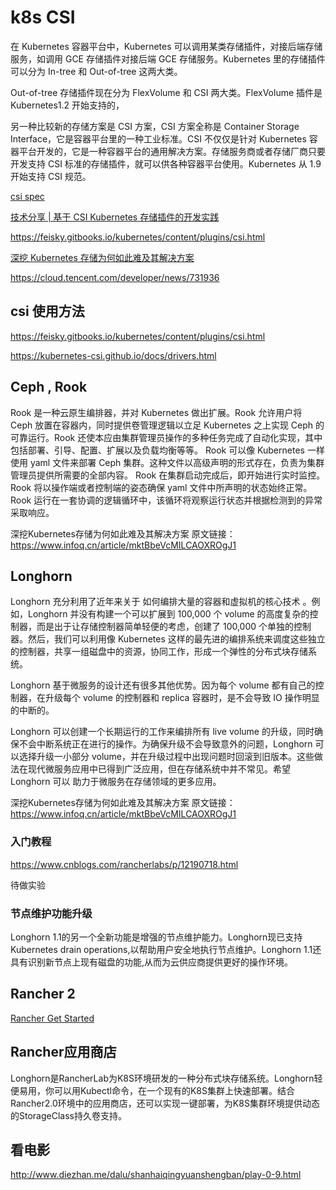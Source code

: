 # k8s CSI 

在 Kubernetes 容器平台中，Kubernetes 可以调用某类存储插件，对接后端存储服务，如调用 GCE 存储插件对接后端 GCE 存储服务。Kubernetes 里的存储插件可以分为 In-tree 和 Out-of-tree 这两大类。

Out-of-tree 存储插件现在分为 FlexVolume 和 CSI 两大类。FlexVolume 插件是 Kubernetes1.2 开始支持的，

另一种比较新的存储方案是 CSI 方案，CSI 方案全称是 Container Storage Interface，它是容器平台里的一种工业标准。CSI 不仅仅是针对 Kubernetes 容器平台开发的，它是一种容器平台的通用解决方案。存储服务商或者存储厂商只要开发支持 CSI 标准的存储插件，就可以供各种容器平台使用。Kubernetes 从 1.9 开始支持 CSI 规范。

[csi spec](https://github.com/container-storage-interface/spec/blob/master/spec.md)

[技术分享 | 基于 CSI Kubernetes 存储插件的开发实践](https://zhuanlan.zhihu.com/p/51757577)

https://feisky.gitbooks.io/kubernetes/content/plugins/csi.html



[深挖 Kubernetes 存储为何如此难及其解决方案](https://www.infoq.cn/article/mktBbeVcMILCAOXROgJ1)

https://cloud.tencent.com/developer/news/731936

## csi 使用方法

https://feisky.gitbooks.io/kubernetes/content/plugins/csi.html

https://kubernetes-csi.github.io/docs/drivers.html





## Ceph , Rook 

Rook 是一种云原生编排器，并对 Kubernetes 做出扩展。Rook 允许用户将 Ceph 放置在容器内，同时提供卷管理逻辑以立足 Kubernetes 之上实现 Ceph 的可靠运行。Rook 还使本应由集群管理员操作的多种任务完成了自动化实现，其中包括部署、引导、配置、扩展以及负载均衡等等。
Rook 可以像 Kubernetes 一样使用 yaml 文件来部署 Ceph 集群。这种文件以高级声明的形式存在，负责为集群管理员提供所需要的全部内容。
Rook 在集群启动完成后，即开始进行实时监控。Rook 将以操作端或者控制端的姿态确保 yaml 文件中所声明的状态始终正常。Rook 运行在一套协调的逻辑循环中，该循环将观察运行状态并根据检测到的异常采取响应。


深挖Kubernetes存储为何如此难及其解决方案
原文链接： https://www.infoq.cn/article/mktBbeVcMILCAOXROgJ1

## Longhorn

Longhorn 充分利用了近年来关于 如何编排大量的容器和虚拟机的核心技术 。例如，Longhorn 并没有构建一个可以扩展到 100,000 个 volume 的高度复杂的控制器，而是出于让存储控制器简单轻便的考虑，创建了 100,000 个单独的控制器。然后，我们可以利用像 Kubernetes 这样的最先进的编排系统来调度这些独立的控制器，共享一组磁盘中的资源，协同工作，形成一个弹性的分布式块存储系统。


Longhorn 基于微服务的设计还有很多其他优势。因为每个 volume 都有自己的控制器，在升级每个 volume 的控制器和 replica 容器时，是不会导致 IO 操作明显的中断的。

Longhorn 可以创建一个长期运行的工作来编排所有 live volume 的升级，同时确保不会中断系统正在进行的操作。为确保升级不会导致意外的问题，Longhorn 可以选择升级一小部分 volume，并在升级过程中出现问题时回滚到旧版本。这些做法在现代微服务应用中已得到广泛应用，但在存储系统中并不常见。希望 Longhorn 可以 助力于微服务在存储领域的更多应用。


深挖Kubernetes存储为何如此难及其解决方案
原文链接： https://www.infoq.cn/article/mktBbeVcMILCAOXROgJ1

### 入门教程

https://www.cnblogs.com/rancherlabs/p/12190718.html

待做实验

### 节点维护功能升级

Longhorn 1.1的另一个全新功能是增强的节点维护能力。Longhorn现已支持Kubernetes drain operations,以帮助用户安全地执行节点维护。Longhorn 1.1还具有识别新节点上现有磁盘的功能,从而为云供应商提供更好的操作环境。


## Rancher 2

[Rancher Get Started](https://docs.rancher.cn/docs/rancher2/quick-start-guide/deployment/quickstart-manual-setup/_index)

## Rancher应用商店

Longhorn是RancherLab为K8S环境研发的一种分布式块存储系统。Longhorn轻便易用，你可以用Kubectl命令，在一个现有的K8S集群上快速部署。结合Rancher2.0环境中的应用商店，还可以实现一键部署，为K8S集群环境提供动态的StorageClass持久卷支持。


## 看电影

http://www.diezhan.me/dalu/shanhaiqingyuanshengban/play-0-9.html

